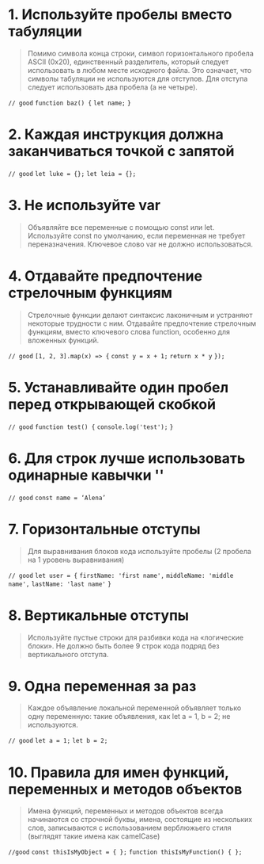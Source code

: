 # 1. Используйте пробелы вместо табуляции
>Помимо символа конца строки, символ горизонтального пробела ASCII (0x20), единственный разделитель, который следует использовать в любом месте исходного файла. Это означает, что символы табуляции не используются для отступов.
Для отступа следует использовать два пробела (а не четыре).

`// good`
`function baz() {`
  `let name;`
`}`

# 2. Каждая инструкция должна заканчиваться точкой с запятой
`// good`
`let luke = {};`
`let leia = {};`

# 3. Не используйте var
>Объявляйте все переменные с помощью const или let. Используйте const по умолчанию, если переменная не требует переназначения. Ключевое слово var не должно использоваться.

# 4. Отдавайте предпочтение стрелочным функциям
>Стрелочные функции делают синтаксис лаконичным и устраняют некоторые трудности с ним. Отдавайте предпочтение стрелочным функциям, вместо ключевого слова function, особенно для вложенных функций.

`// good`
`[1, 2, 3].map(x) => {`
`const y = x + 1;`
`return x * y`
`});`

# 5. Устанавливайте один пробел перед открывающей скобкой

`// good`
`function test() {`
  `console.log('test');`
`}`

# 6. Для строк лучше использовать одинарные кавычки ''

`// good`
`const name = ‘Alena’`

# 7. Горизонтальные отступы
>Для выравнивания блоков кода используйте пробелы (2 пробела на 1 уровень выравнивания)

`// good`
`let user = {`
  `firstName: 'first name',`
  `middleName: 'middle name',`
  `lastName: 'last name'`
`}`

# 8. Вертикальные отступы
> Используйте пустые строки для разбивки кода на «логические блоки». Не должно быть более 9 строк кода подряд без вертикального отступа.

# 9. Одна переменная за раз
>Каждое объявление локальной переменной объявляет только одну переменную: такие объявления, как let a = 1, b = 2; не используются.

`// good`
`let a = 1;`
`let b = 2;`

# 10. Правила для имен функций, переменных и методов объектов
>Имена функций, переменных и методов объектов всегда начинаются со строчной буквы, имена, состоящие из нескольких слов, записываются с использованием верблюжьего стиля (выглядят такие имена как camelCase)

`//good`
`const thisIsMyObject = { };`
`function thisIsMyFunction() { };`

